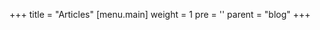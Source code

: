 +++
title = "Articles"
[menu.main]
  weight = 1
  pre = '<i class="fas fa-newspaper fa-fw"></i>'
  parent = "blog"
+++
